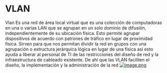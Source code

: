 # VLAN
Vlan 
Es una red de área local virtual que es una colección de computadoras en una o varias LAN que se agrupan en un solo dominio de difusión, independientemente de su ubicación física. 
Esto permite agrupar dispositivos de acuerdo con patrones de tráfico en lugar de proximidad física.
Sirven para que nos permitan dividir la red en grupos con una agrupación o estructura jerárquica lógica en lugar de una física así esto ayuda a liberar al personal de TI de las restricciones del diseño de red y la infraestructura de cableado existente. 
De ahí que las VLAN faciliten el diseño, la implementación y la administración de la red
[![image.png](https://i.postimg.cc/dVkKF55p/image.png)](https://postimg.cc/cvSzMByB)
